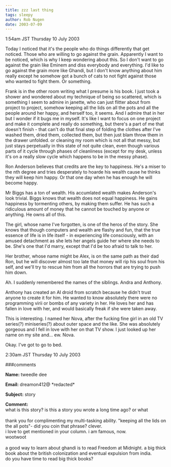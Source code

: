 ```yaml
---
title: zzz last thing
tags: sleepy
author: Rob Nugen
date: 2003-07-09
---
```


<p class=date>1:54am JST Thursday 10 July 2003</p>

<p>Today I noticed that it's the people who do things differently that
get noticed.   Those who are willing to go against the grain.
Apparently I want to be noticed, which is why I keep wondering about
this. So I don't want to go against the grain like Eminem and diss
everybody and everything.  I'd like to go against the grain more like
Ghandi, but I don't know anything about him really except he somehow
got a bunch of cats to not fight against those who wanted to fight
them. Or something.</p>

<p>Frank is in the other room writing what I presume is his book.  I
just took a shower and wondered about my technique of being so
scattered, which is something I seem to admire in janette, who can
just flitter about from project to project, somehow keeping all the
lids on all the pots and all the people around her happy, and herself
too, it seems.  And I admire that in her but I wonder if it bugs me in
myself.  It's like I want to focus on one project and make it complete
and really do something, but there's a part of me that doesn't finish
- that can't do that final step of folding the clothes after I've
washed them, dried them, collected them, but then just blam throw them
in the drawer unfolded.   or cleaning my room which is not all that
messy, but just stays perpetually in this state of not quite clean,
even though various parts of it cycle through phases of cleanliness
(except for my desk, unless it's on a really slow cycle which happens
to be in the messy phase).</p>

<p>Ron Anderson believes that credits are the key to happiness.  He's
a miser to the nth degree and tries desperately to hoarde his wealth
cause he thinks they will keep him happy.  Or that one day when he has
enough he will become happy.</p>

<p>Mr Biggs has a ton of wealth.   His accumlated wealth makes
Anderson's look trivial.  Biggs knows that wealth does not equal
happiness.  He gains happiness by tormenting others, by making them
suffer.  He has such a ridiculous amount of money that he cannot be
touched by anyone or anything.  He owns all of this.</p>

<p>The girl, whose name I've forgotten, is one of the heros of the
story.  She knows that though computers and wealth are flashy and fun,
that the true essence of life is in life itself - in experiencing life
consciously, with an amused detachment as she lets her angels guide
her where she needs to be.  She's one that I'd marry, except that I'd
be too afraid to talk to her.</p>

<p>Her brother, whose name might be Alex, is on the same path as their
dad Ron, but he will discover almost too late that money will rip his
soul from his self, and we'll try to rescue him from all the horrors
that are trying to push him down.</p>

<p>Ah.  I suddenly remembered the names of the siblings.   Andra and
Anthony.</p>

<p>Anthony has created an AI droid from scratch because he didn't
trust anyone to create it for him.  He wanted to know absolutely there
were no programming virii or bombs of any variety in her.  He loves
her and has fallen in love with her, and would basically freak if she
were taken away.</p>

<p>This is interesting.  I named her Nova, after the fucking fine girl
in an old TV series(?) miniseries(?) about outer space and the like.
She was absolutely gorgeous and I fell in love with her on that TV
show.  I just looked up her name on my site and... ew.  Nova.</p>

<p>Okay.  I've got to go to bed.</p>

<p class=date>2:30am JST Thursday 10 July 2003</p>


###comments

<p><b>Name:</b> tweedle dee

<p><b>Email:</b> dreamon412@ *redacted*

<p><b>Subject:</b> story

<p><b>Comment:</b>
<br>what is this story? is this  a story you wrote a long time ago? or what<br>
<br>
thank you for complimenting my multi-tasking ability.  "keeping all the lids on the all pots"- did you coin that phrase? clever.<br>
  i love to get mentioned in your column.  i am famous, now.<br>
 wootwoot <br>
<br>
a good way to learn about ghandi is to read Freedom at Midnight.  a big thick book about the british colonization and eventual expulsion from india.<br>
  do you have time to read big thick books?

